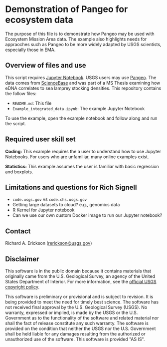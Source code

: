 # Demonstration of Pangeo for ecosystem data

The purpose of this file is to demonstrate how Pangeo may be used with Ecosystem Mission Area data.
The example also highlights needs for appraoches such as Pangeo to be more widely adapted by USGS scientists, especially those in EMA. 

## Overview of files and use

This script requires [Jupyter Notebook](https://jupyter.org/). 
USGS users may use [Pangeo](http://pangeo.chs.usgs.gov/). 
The data comes from [ScienceBase](https://www.sciencebase.gov/) and was part of a MS Thesis examining how eDNA correlates to sea lamprey stocking densities. 
This repository contains the follow files:

- `README.md`: This file
- `Example_integrated_data.ipynb`: The example Jupyter Notebook

To use the example, open the example notebook and follow along and run the script.

## Required user skill set

**Coding:** This example requires the a user to understand how to use Jupyter Notebooks. 
For users who are unfamiliar, many online examples exist. 

**Statistics:** This example assumes the user is familiar with basic regression and boxplots. 


## Limitations and questions for Rich Signell

- `code.usgs.gov` vs `code.chs.usgs.gov`
- Getting large datasets to cloud? e.g., genomics data
- R Kernel for Jupyter notebook
- Can we use our own custom Docker image to run our Jupyter notebook? 

## Contact

Richard A. Erickson (rerickson@usgs.gov)

## Disclaimer 

This software is in the public domain because it contains materials that originally came from the U.S. Geological Survey, an agency of the United States Department of Interior.
For more information, see the [official USGS copyright policy](https://www.usgs.gov/information-policies-and-instructions/copyrights-and-credits).

This software is preliminary or provisional and is subject to revision. It is being provided to meet the need for timely best science. The software has not received final approval by the U.S. Geological Survey (USGS). No warranty, expressed or implied, is made by the USGS or the U.S. Government as to the functionality of the software and related material nor shall the fact of release constitute any such warranty. The software is provided on the condition that neither the USGS nor the U.S. Government shall be held liable for any damages resulting from the authorized or unauthorized use of the software.
This software is provided "AS IS".